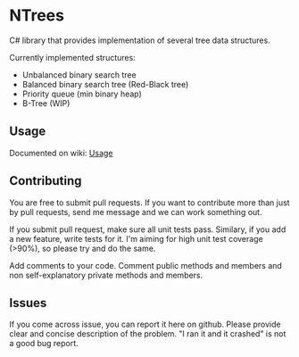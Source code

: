 # NTrees
C# library that provides implementation of several tree data structures.

Currently implemented structures:
* Unbalanced binary search tree
* Balanced binary search tree (Red-Black tree)
* Priority queue (min binary heap)
* B-Tree (WIP)

## Usage
Documented on wiki: [Usage](https://github.com/isklenar/NTrees/wiki/Usage)

## Contributing
You are free to submit pull requests. If you want to contribute more than just by pull requests, send me message and we can work something out.

If you submit pull request, make sure all unit tests pass. Similary, if you add a new feature, write tests for it. I'm aiming for high unit test coverage (>90%), so please try and do the same.

Add comments to your code. Comment public methods and members and non self-explanatory private methods and members.

## Issues
If you come across issue, you can report it here on github. Please provide clear and concise description of the problem. "I ran it and it crashed" is not a good bug report.

